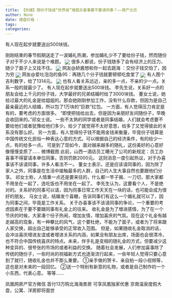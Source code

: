 ```yaml
---
title: 【热搜】随份子钱成“世界级”难题办喜事要不要请同事？——房产北京
author: None
date: 楼盘价格 : 
tags: 
categories: 
---
```

有人现在起步就要送出500块钱。
<!-- more -->
刚刚结束的春节假期送走了一波婚礼热潮，参加婚礼少不了要给份子钱，然而随份子对于不少人来说是个难题。
<img align="center" border="0" src="http://e0.ifengimg.com/01/2019/0216/780B649B2D012CFB0AF308ECFE7B71D8916C4D8A_size33_w679_h464.jpeg" />
很多人都说，份子钱随多了会有经济上的压力，随少了面子上又挂不住。
<img align="center" border="0" src="http://e0.ifengimg.com/03/2019/0216/2C4DE6B0042E5448136B756430F854C6347FC0AD_size67_w830_h661.jpeg" />
网友@娇酱想和你一起去跳海 ：交份子钱交怕了，因为穷
<img align="center" border="0" src="http://e0.ifengimg.com/04/2019/0216/2E7ABBC9AB8C633CFC878B438B7A9FE87919A870_size28_w741_h254.jpeg" />
网友@爱吐泡泡的鱼95：再随几个分子钱就要顿顿吃食堂了
<img align="center" border="0" src="http://e0.ifengimg.com/07/2019/0216/CF0ABEE9DEEC38470EF9B919F47208B958D8E829_size16_w746_h250.jpeg" />
有人图个吉利数字，给了1314元。
<img align="center" border="0" src="http://e0.ifengimg.com/08/2019/0216/711C76865080AB24C93B09211BCC943FB53CB62B_size39_w750_h377.jpeg" />
也有人看关系远近，亲的多一点，不亲的少一点。关系一般的就最少了。
有人现在起步就要送出500块钱。
李先生说，关系好一点的朋友会给上千元的份子钱，大学最好的兄弟结婚时给了3000块钱。
董女士说，她给过最大的礼金是给姐姐的。那会她刚刚参加工作，没有什么存款，但因为是自己最亲最近的人结婚，所以包了1万块的“巨款”红包。
一方面，有人觉得压力肯定是有的，要考虑的方面很多。
“即使把钱给出去，但是因为亲朋好友间随份子，早晚会收回来的。”祁女士说。
一些不太熟的同学或者是同事结婚，人们就会考虑要不要给他们或者犹豫给他们多少。给少了就觉得不太好意思，给多了又觉得彼此的关系没有那么好。
另一方面，有人觉得份子钱不能用金钱来衡量，毕竟份子钱算是中国传统文化民俗一种表达心意的方式。可以根据自己的经济条件，有的给少一点，有的给多一点。
可是到了现如今，面对越来越多的随礼，这份美好的心意好像慢慢变质了……
微博截图
此前，山西一酒店员工曝光了公司的新规定：员工办喜事不得宴请本单位同事，否则罚款2000元。
这则消息一度引起热议，对于办喜事该不该请同事，许多人看法不一。
董女士表示，还是应该请同事的，因为除了家人之外，同事是在生活中接触最多的人群，自己的人生大事自然也要跟他们分享。
祁女士称，人情重一点还是要来往的，什么都一竿子揭、一刀切，那大家都不用坐在一起了，连吃饭也不用坐在一起了。
李先生认为，这要看个人，不是绝对的。关系好的同事可以请，因为同事日常工作天天在一块的话，也可能会成为很好的朋友。
马女士说，结婚发个喜糖，告诉同事们有这么一个婚礼就可以了，因为同事之间，毕竟是工作关系。
关于办喜事该不该请同事的争论，一个重要的考虑因素在于要不要跟同事有礼金上的往来。
收礼金是为了增进感情，为了在一个节庆的时候，大家凑个份子热闹，增加友情，增加喜庆的气氛。现在这个礼金有越走越高的现象，有一种攀比的风气，这个要杜绝，不能为了面子，或者为了将来跟人家交换，超出自己能够承受的正常收入范围。
但是，如果随收礼金取消的话，会冲淡喜庆增进友谊或者增进关系的内涵，如果没有朋友出席，场面也会很清冷，也不符合中国传统喜庆的特点。未来，伴手礼是变相的随礼金的方式，但要减少这种变异的、很夸张的市场的或者利益的交换。
随着社会发展，人们参加喜事除了传统的随份子，一些时尚的祝福新方式也逐渐流行起来，一些年轻人觉得只要心意到了就行，随收礼金也并不那么重要。
①亲手做的贺卡、亲自拍一段小视频等，这也是对未来的一段回忆。
②送一个特别有新意的礼物，或者是自己制作的一个小东西，代表心意。
等等……
                        
                        
                        
                        
                                        
                    
                    
                
                    
                    
                    
                
                    
                
凤凰网房产官方微信
首付13万购北海海景房 可享凤凰独家优惠
京南温泉度假大盘，公寓、洋房即将面世
	                        
	                    
	                        
	                    
